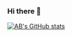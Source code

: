 ### Hi there 👋
[![AB's GitHub stats](https://github-readme-stats.vercel.app/api?username=AB-Murali)](https://github.com/anuraghazra/github-readme-stats)
<!--
**AB-Murali/AB-Murali** is a ✨ _special_ ✨ repository because its `README.md` (this file) appears on your GitHub profile.

Here are some ideas to get you started:

- 🔭 I’m currently working on ...
- 🌱 I’m currently learning ...
- 👯 I’m looking to collaborate on ...
- 🤔 I’m looking for help with ...
- 💬 Ask me about ...
- 📫 How to reach me: ...
- 😄 Pronouns: ...
- ⚡ Fun fact: ...
-->
